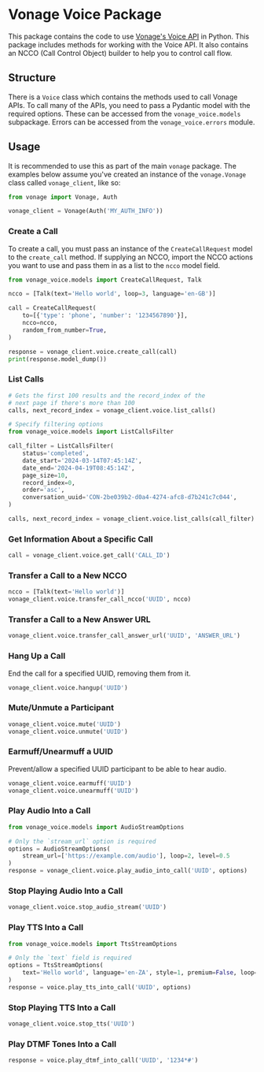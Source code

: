 # Vonage Voice Package

This package contains the code to use [Vonage's Voice API](https://developer.vonage.com/en/voice/voice-api/overview) in Python. This package includes methods for working with the Voice API. It also contains an NCCO (Call Control Object) builder to help you to control call flow.

## Structure

There is a `Voice` class which contains the methods used to call Vonage APIs. To call many of the APIs, you need to pass a Pydantic model with the required options. These can be accessed from the `vonage_voice.models` subpackage. Errors can be accessed from the `vonage_voice.errors` module.

## Usage

It is recommended to use this as part of the main `vonage` package. The examples below assume you've created an instance of the `vonage.Vonage` class called `vonage_client`, like so:

```python
from vonage import Vonage, Auth

vonage_client = Vonage(Auth('MY_AUTH_INFO'))
```

### Create a Call

To create a call, you must pass an instance of the `CreateCallRequest` model to the `create_call` method. If supplying an NCCO, import the NCCO actions you want to use and pass them in as a list to the `ncco` model field.

```python
from vonage_voice.models import CreateCallRequest, Talk

ncco = [Talk(text='Hello world', loop=3, language='en-GB')]

call = CreateCallRequest(
    to=[{'type': 'phone', 'number': '1234567890'}],
    ncco=ncco,
    random_from_number=True,
)

response = vonage_client.voice.create_call(call)
print(response.model_dump())
```

### List Calls

```python
# Gets the first 100 results and the record_index of the 
# next page if there's more than 100
calls, next_record_index = vonage_client.voice.list_calls()

# Specify filtering options
from vonage_voice.models import ListCallsFilter

call_filter = ListCallsFilter(
    status='completed',
    date_start='2024-03-14T07:45:14Z',
    date_end='2024-04-19T08:45:14Z',
    page_size=10,
    record_index=0,
    order='asc',
    conversation_uuid='CON-2be039b2-d0a4-4274-afc8-d7b241c7c044',
)

calls, next_record_index = vonage_client.voice.list_calls(call_filter)
```

### Get Information About a Specific Call

```python
call = vonage_client.voice.get_call('CALL_ID')
```

### Transfer a Call to a New NCCO

```python
ncco = [Talk(text='Hello world')]
vonage_client.voice.transfer_call_ncco('UUID', ncco)
```

### Transfer a Call to a New Answer URL

```python
vonage_client.voice.transfer_call_answer_url('UUID', 'ANSWER_URL')
```

### Hang Up a Call

End the call for a specified UUID, removing them from it.

```python
vonage_client.voice.hangup('UUID')
```

### Mute/Unmute a Participant

```python
vonage_client.voice.mute('UUID')
vonage_client.voice.unmute('UUID')
```

### Earmuff/Unearmuff a UUID

Prevent/allow a specified UUID participant to be able to hear audio.

```python
vonage_client.voice.earmuff('UUID')
vonage_client.voice.unearmuff('UUID')
```

### Play Audio Into a Call

```python
from vonage_voice.models import AudioStreamOptions

# Only the `stream_url` option is required
options = AudioStreamOptions(
    stream_url=['https://example.com/audio'], loop=2, level=0.5
)
response = vonage_client.voice.play_audio_into_call('UUID', options)
```

### Stop Playing Audio Into a Call

```python
vonage_client.voice.stop_audio_stream('UUID')
```

### Play TTS Into a Call

```python
from vonage_voice.models import TtsStreamOptions

# Only the `text` field is required
options = TtsStreamOptions(
    text='Hello world', language='en-ZA', style=1, premium=False, loop=2, level=0.5
)
response = voice.play_tts_into_call('UUID', options)
```

### Stop Playing TTS Into a Call

```python
vonage_client.voice.stop_tts('UUID')
```

### Play DTMF Tones Into a Call

```python
response = voice.play_dtmf_into_call('UUID', '1234*#')
```